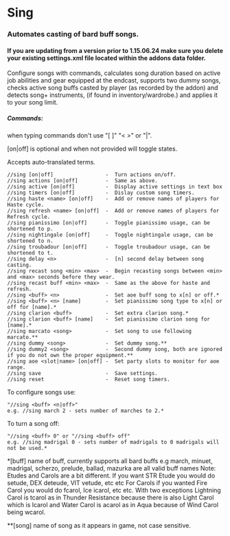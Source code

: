 # Sing
### Automates casting of bard buff songs.
#### If you are updating from a version prior to 1.15.06.24 make sure you delete your existing settings.xml file located within the addons data folder.
Configure songs with commands, calculates song duration based on active job abilities and gear equipped 
at the endcast, supports two dummy songs, checks active song buffs casted by player (as recorded by the addon) and detects song+ 
instruments, (if found in inventory/wardrobe.) and applies it to your song limit.

##### Commands: 
when typing commands don't use "[ ]"  "< >" or "|". 

[on|off] is optional and when not provided will toggle states.

Accepts auto-translated terms.

	//sing [on|off]                 -  Turn actions on/off.
	//sing actions [on|off]         -  Same as above.
	//sing active [on|off]          -  Display active settings in text box
	//sing timers [on|off]          -  Dislay custom song timers.
	//sing haste <name> [on|off]    -  Add or remove names of players for Haste cycle.
	//sing refresh <name> [on|off]  -  Add or remove names of players for Refresh cycle.
	//sing pianissimo [on|off]      -  Toggle pianissimo usage, can be shortened to p.
	//sing nightingale [on|off]     -  Toggle nightingale usage, can be shortened to n.
	//sing troubadour [on|off]      -  Toggle troubadour usage, can be shortened to t.
	//sing delay <n>                -  [n] second delay between song casting.
	//sing recast song <min> <max>  -  Begin recasting songs between <min> and <max> seconds before they wear.
	//sing recast buff <min> <max>  -  Same as the above for haste and refresh.
    //sing <buff> <n>               -  Set aoe buff song to x[n] or off.*
	//sing <buff> <n> [name]        -  Set pianissimo song type to x[n] or off for [name].*
	//sing clarion <buff>           -  Set extra clarion song.*
	//sing clarion <buff> [name]    -  Set pianissimo clarion song for [name].*
	//sing marcato <song>           -  Set song to use following marcato.**
	//sing dummy <song>             -  Set dummy song.**
	//sing dummy2 <song>            -  Second dummy song, both are ignored if you do not own the proper equipment.**
	//sing aoe <slot|name> [on|off] -  Set party slots to monitor for aoe range.
	//sing save                     -  Save settings.
	//sing reset                    -  Reset song timers.

To configure songs use:
	
	"//sing <buff> <n|off>" 
	e.g. //sing march 2 - sets number of marches to 2.*

To turn a song off:
	
	"//sing <buff> 0" or "//sing <buff> off"
	e.g. //sing madrigal 0 - sets number of madrigals to 0 madrigals will not be used.*
	
	
*[buff] name of buff, currently supports all bard buffs 
    e.g march, minuet, madrigal, scherzo, prelude, ballad, mazurka are all valid buff names
    Note: Etudes and Carols are a bit different. If you want STR Etude you would do setude, DEX deteude, VIT vetude, etc etc
          For Carols if you wanted Fire Carol you would do fcarol, Ice icarol, etc etc. With two exceptions Lightning Carol is tcarol as in Thunder Resistance because there is also Light Carol which is lcarol and Water Carol is acarol as in Aqua because of Wind Carol being wcarol.
	
**[song] name of song as it appears in game, not case sensitive.

